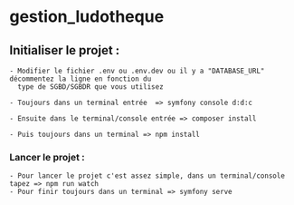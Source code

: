 # gestion_ludotheque

## Initialiser le projet :

    - Modifier le fichier .env ou .env.dev ou il y a "DATABASE_URL" décommentez la ligne en fonction du
      type de SGBD/SGBDR que vous utilisez

    - Toujours dans un terminal entrée  => symfony console d:d:c

    - Ensuite dans le terminal/console entrée => composer install

    - Puis toujours dans un terminal => npm install

    
    
    


### Lancer le projet :

    - Pour lancer le projet c'est assez simple, dans un terminal/console tapez => npm run watch
    - Pour finir toujours dans un terminal => symfony serve

